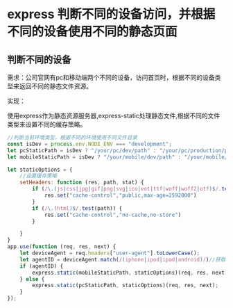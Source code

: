 # express 判断不同的设备访问，并根据不同的设备使用不同的静态页面

## 判断不同的设备

需求：公司官网有pc和移动端两个不同的设备，访问首页时，根据不同的设备类型来返回不同的静态文件资源。

实现：

使用express作为静态资源服务器,express-static处理静态文件,根据不同的文件类型来设置不同的缓存策略。

```javascript
//判断当前环境类型，根据不同的环境使用不同文件目录
const isDev = process.env.NODE_ENV === "development";
let pcStaticPath = isDev ? "/your/pc/dev/path" : "/your/pc/production/path";
let mobileStaticPath = isDev ? "/your/mobile/dev/path" : "/your/mobile/production/path";

let staticOptions = {
    //设置缓存策略
    setHeaders: function (res, path, stat) {
        if (/\.(js|css|jpg|gif|png|svg|ico|eot|ttf|woff|woff2|otf)$/.test(path)) {
            res.set("cache-control","public,max-age=2592000")
        }
        if (/\.(html)$/.test(path)) {
            res.set("cache-control","no-cache,no-store")
        }

    }
}
app.use(function (req, res, next) {
    let deviceAgent = req.headers["user-agent"].toLowerCase();
    let agentID = deviceAgent.match(/(iphone|ipod|ipad|android)/)//获取设备类型
    if (agentID) {
        express.static(mobileStaticPath, staticOptions)(req, res, next);    //手机网站
    } else {
        express.static(pcStaticPath, staticOptions)(req, res, next);     //PC网站
    }
});
```



